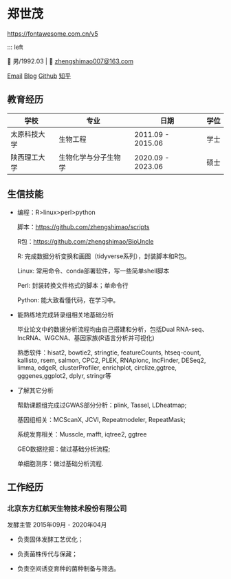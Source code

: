# 郑世茂

https://fontawesome.com.cn/v5

::: left

:man: 男/1992.03 | :email: zhengshimao007@163.com

<i class="fal fa-user"></i>
<i class="fa fa-envelope"></i>[Email](zhengshimao007@163.com)
<i class="fa fa-blog"></i> [Blog](https://zhengshimao.netlify.app/) 
<i class="fa fa-github"></i> [Github](https://github.com/zhengshimao)
<i class="fa fa-book"></i>[知乎](https://www.zhihu.com/people/deng-tu-lang-zi-l)

## 教育经历

| 学校         | 专业                 | 日期              | 学位 |
| ------------ | -------------------- | ----------------- | ---- |
| 太原科技大学 | 生物工程             | 2011.09 - 2015.06 | 学士 |
| 陕西理工大学 | 生物化学与分子生物学 | 2020.09 - 2023.06 | 硕士 |

## 生信技能

- 编程：R>linux>perl>python
  
  脚本：https://github.com/zhengshimao/scripts
  
  R包：https://github.com/zhengshimao/BioUncle
  
  R: 完成数据分析变换和画图（tidyverse系列），封装脚本和R包。
  
  Linux: 常用命令、conda部署软件，写一些简单shell脚本
  
  Perl:  封装转换文件格式的脚本；单命令行
  
  Python: 能大致看懂代码，在学习中。
  
- 能熟练地完成转录组相关地基础分析
  
  毕业论文中的数据分析流程均由自己搭建和分析，包括Dual RNA-seq、lncRNA、WGCNA、基因家族(R语言分析并可视化)
  
  熟悉软件：hisat2, bowtie2, stringtie, featureCounts, htseq-count, kallisto, rsem, salmon, CPC2, PLEK, RNAplonc, lncFinder, DESeq2, limma, edgeR, clusterProfiler, enrichplot, circlize,ggtree, gggenes,ggplot2, dplyr, stringr等
- 了解其它分析
  
  帮助课题组完成过GWAS部分分析：plink, Tassel, LDheatmap;
  
  基因组相关：MCScanX, JCVI, Repeatmodeler, RepeatMask;
  
  系统发育相关：Musscle, mafft, iqtree2, ggtree
  
  GEO数据挖掘：做过基础分析流程;
  
  单细胞测序：做过基础分析流程.
  

## 工作经历

### 北京东方红航天生物技术股份有限公司

 发酵主管   2015年09月 - 2020年04月

- 负责固体发酵工艺优化；
  
- 负责菌株传代与保藏；
  
- 负责空间诱变育种的菌种制备与筛选。

<head> 
    <script defer src="https://use.fontawesome.com/releases/v5.0.13/js/all.js"></script> 
    <script defer src="https://use.fontawesome.com/releases/v5.0.13/js/v4-shims.js"></script> 
</head> 
<link rel="stylesheet" href="https://use.fontawesome.com/releases/v5.0.13/css/all.css">
